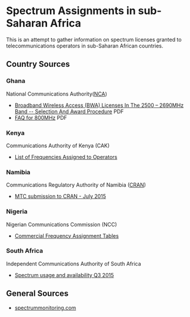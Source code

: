 # Spectrum Assignments in sub-Saharan Africa

This is an attempt to gather information on spectrum licenses granted to telecommunications operators in sub-Saharan African countries.

## Country Sources

### Ghana
National Communications Authority([NCA](http://nca.org.gh/))

* [Broadband Wireless Access (BWA) Licenses In The 2500 – 2690MHz Band -- Selection And Award Procedure](http://nca.org.gh/consultations/bwa/NCA_Wireless_Broadband_Access_Request_for_Applications_Rev_22_03_2010.pdf) PDF
* [FAQ for 800MHz](http://www.nca.org.gh/downloads/FAQs_for_800_MHz.pdf) PDF

### Kenya
Communications Authority of Kenya (CAK)

* [List of Frequencies Assigned to Operators](http://www.ca.go.ke/images/downloads/FrequencySpectrum/NationalFrequencyAllocation/List%20of%20Access%20Frequencies%20Assigned%20to%20Operators.pdf)

### Namibia
Communications Regulatory Authority of Namibia ([CRAN](http://www.cran.na/))

* [MTC submission to CRAN - July 2015](http://www.cran.na/dloads/Presentations/July%20WRC15-%20Stakeholders%20Meeting/MTC%20inputs%20to%20Agenda%20Item%201.1.pdf)

### Nigeria
Nigerian Communications Commission (NCC)

* [Commercial Frequency Assignment Tables](http://www.ncc.gov.ng/index.php?option=com_content&view=article&id=84&Itemid=237)

### South Africa
Independent Communications Authority of South Africa
 
* [Spectrum usage and availability Q3 2015](https://www.icasa.org.za/LegislationRegulations/EngineeringTechnology/RadioFrequencySpectrumManagement/FrequencySpectrumUsageandAvailability/tabid/394/ctl/ItemDetails/mid/1288/ItemID/12762/Default.aspx)



## General Sources

* [spectrummonitoring.com](http://www.spectrummonitoring.com/frequencies/frequencies1.html)
